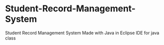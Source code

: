 # Student-Record-Management-System
 Student Record Management System Made with Java in Eclipse IDE for java class
